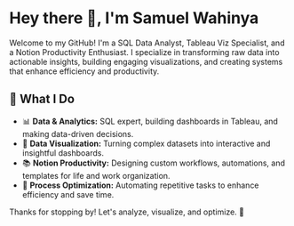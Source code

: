 # Hey there 👋, I'm Samuel Wahinya

Welcome to my GitHub! I'm a SQL Data Analyst, Tableau Viz Specialist, and a Notion Productivity Enthusiast. I specialize in transforming raw data into actionable insights, building engaging visualizations, and creating systems that enhance efficiency and productivity.

## 🚀 What I Do
- 📊 **Data & Analytics:** SQL expert, building dashboards in Tableau, and making data-driven decisions.
- 🎨 **Data Visualization:** Turning complex datasets into interactive and insightful dashboards.
- 📚 **Notion Productivity:** Designing custom workflows, automations, and templates for life and work organization.
- 🔄 **Process Optimization:** Automating repetitive tasks to enhance efficiency and save time.

Thanks for stopping by! Let's analyze, visualize, and optimize. 🚀

